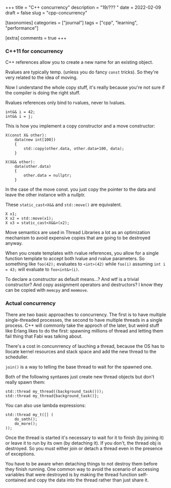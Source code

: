 +++
title = "C++ concurrency"
description = "19/??? "
date = 2022-02-09
draft = false
slug = "cpp-concurrency"

[taxonomies]
categories = ["journal"]
tags = ["cpp", "learning", "performance"]

[extra]
comments = true
+++

### C++11 for concurrency

C++ references allow you to create a new name for an existing object.

Rvalues are typically temp. (unless you do fancy `const` tricks). So they're very related to the idea of moving.

Now I understand the whole copy stuff, it's really because you're not sure if the compiler is doing the right stuff.

Rvalues references only bind to rvalues, never to lvalues.

```
int&& i = 42;
int&& i = j;
```

This is how you implement a copy constructor and a move constructor:

```
X(const X& other):
    data(new int[100])
    {
        std::copy(other.data, other.data+100, data);
    }

X(X&& other):
    data(other.data)
    {
        other.data = nullptr;
    }
```

In the case of the move const. you just copy the pointer to the data and leave the other instance with a nullptr.

These `static_cast<X&&` and `std::move()` are equivalent.

```
X x1;
X x2 = std::move(x1);
X x3 = static_cast<X&&>(x2);
```

Move semantics are used in Thread Libraries a lot as an optimization mechanism to avoid expensive copies that are going to be destroyed anyway.

When you create templates with rvalue references, you allow for a single function template to accept both lvalue and rvalue parameters. So something like `foo(42);` evaluates to `<int>(42)` while `foo(i)` assuming `int i = 43;` will evaluate to `foo<int&>(i)`.

To declare a constructor as default means...?
And wtf is a trivial constructor? And copy assignment operators and destructors? I know they can be copied with `memcpy` and `memmove`.

### Actual concurrency

There are two basic approaches to concurrency. The first is to have multiple single-threaded processes, the second to have multiple threads in a single process. C++ will commonly take the approch of the later, but weird stuff like Erlang likes to do the first: spawning millions of thread and letting them fail thing that Fabi was talking about.

There's a cost in concunrrency of lauching a thread, because the OS has to llocate kernel resources and stack space and add the new thread to the scheduller.


`join()` is a way to telling the base thread to wait for the spawned one.

Both of the following syntaxes just create new thread objects but don't really spawn them:

```
std::thread my_thread((background_task()));
std::thread my_thread{background_task()};
```

You can also use lambda expressions:

```
std::thread my_t([] (
    do_smth();
    do_more();
));
```

Once the thread is started it's necessary to wait for it to finish (by joining it) or leave it to run by its own (by detaching it). If you don't, the thread obj is destroyed. So you must either join or detach a thread even in the presence of exceptions.

You have to be aware when detaching things to not destroy them before they finish running. One common way to avoid the scenario of accessing variables that were destroyed is by making the thread function self-contained and copy the data into the thread rather than just share it.
